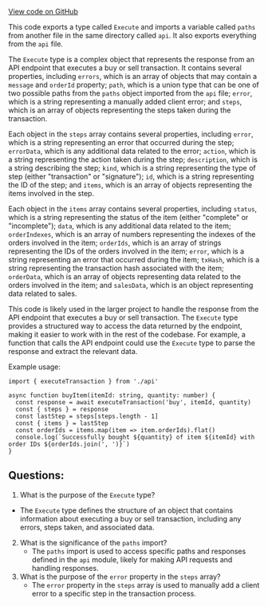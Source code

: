 [View code on GitHub](zoo-labs/zoo/blob/master/sdk/src/types/index.ts)

This code exports a type called `Execute` and imports a variable called `paths` from another file in the same directory called `api`. It also exports everything from the `api` file.

The `Execute` type is a complex object that represents the response from an API endpoint that executes a buy or sell transaction. It contains several properties, including `errors`, which is an array of objects that may contain a `message` and `orderId` property; `path`, which is a union type that can be one of two possible paths from the `paths` object imported from the `api` file; `error`, which is a string representing a manually added client error; and `steps`, which is an array of objects representing the steps taken during the transaction.

Each object in the `steps` array contains several properties, including `error`, which is a string representing an error that occurred during the step; `errorData`, which is any additional data related to the error; `action`, which is a string representing the action taken during the step; `description`, which is a string describing the step; `kind`, which is a string representing the type of step (either "transaction" or "signature"); `id`, which is a string representing the ID of the step; and `items`, which is an array of objects representing the items involved in the step.

Each object in the `items` array contains several properties, including `status`, which is a string representing the status of the item (either "complete" or "incomplete"); `data`, which is any additional data related to the item; `orderIndexes`, which is an array of numbers representing the indexes of the orders involved in the item; `orderIds`, which is an array of strings representing the IDs of the orders involved in the item; `error`, which is a string representing an error that occurred during the item; `txHash`, which is a string representing the transaction hash associated with the item; `orderData`, which is an array of objects representing data related to the orders involved in the item; and `salesData`, which is an object representing data related to sales.

This code is likely used in the larger project to handle the response from the API endpoint that executes a buy or sell transaction. The `Execute` type provides a structured way to access the data returned by the endpoint, making it easier to work with in the rest of the codebase. For example, a function that calls the API endpoint could use the `Execute` type to parse the response and extract the relevant data. 

Example usage:

```
import { executeTransaction } from './api'

async function buyItem(itemId: string, quantity: number) {
  const response = await executeTransaction('buy', itemId, quantity)
  const { steps } = response
  const lastStep = steps[steps.length - 1]
  const { items } = lastStep
  const orderIds = items.map(item => item.orderIds).flat()
  console.log(`Successfully bought ${quantity} of item ${itemId} with order IDs ${orderIds.join(', ')}`)
}
```
## Questions: 
 1. What is the purpose of the `Execute` type?
   - The `Execute` type defines the structure of an object that contains information about executing a buy or sell transaction, including any errors, steps taken, and associated data.
2. What is the significance of the `paths` import?
   - The `paths` import is used to access specific paths and responses defined in the `api` module, likely for making API requests and handling responses.
3. What is the purpose of the `error` property in the `steps` array?
   - The `error` property in the `steps` array is used to manually add a client error to a specific step in the transaction process.
